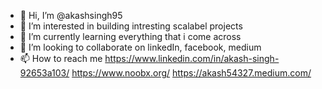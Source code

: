 - 👋 Hi, I’m @akashsingh95
- 👀 I’m interested in building intresting scalabel projects
- 🌱 I’m currently learning everything that i come across
- 💞️ I’m looking to collaborate on linkedIn, facebook, medium
- 📫 How to reach me https://www.linkedin.com/in/akash-singh-92653a103/ https://www.noobx.org/ https://akash54327.medium.com/

<!---
akashsingh95/akashsingh95 is a ✨ special ✨ repository because its `README.md` (this file) appears on your GitHub profile.
You can click the Preview link to take a look at your changes.
--->
